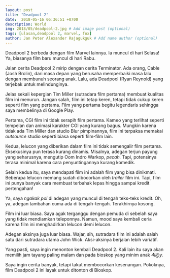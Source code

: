 ```yaml
---
layout: post
title: "Deadpool 2"
date:  2018-05-16 06:36:51 +0700
description: World
img: 2018/05/deadpool-2.jpg # Add image post (optional)
tags: [ulasan,deadpool 2, marvel, fox]
author: Jan Peter Alexander Rajagukguk # Add name author (optional)
---
```


Deadpool 2 berbeda dengan film Marvel lainnya. Ia muncul di hari Selasa! Ya, biasanya film baru muncul di hari Rabu.

Jalan cerita Deadpool 2 mirip dengan cerita Terminator. Ada orang, Cable (Josh Brolin), dari masa depan yang berusaha memperbaiki masa lalu dengan membunuh seorang anak. Lalu, ada Deadpool (Ryan Reynold) yang terjebak untuk melindunginya.

Jelas sekali kepergian Tim Miller (sutradara film pertama) membuat kualitas film ini menurun. Jangan salah, film ini tetap keren, tetapi tidak cukup keren seperti film yang pertama. Film yang pertama begitu legendaris sehingga saya membelinya di Google Play.

Pertama, CGI film ini tidak serapih film pertama. Kameo yang terlihat seperti tempelan dan animasi karakter CGI yang kurang bagus. Mungkin karena tidak ada Tim Miller dan studio Blur pimpinannya, film ini terpaksa memakai *outsource* studio seperti biasa seperti film-film lain.

Kedua, lelucon yang diberikan dalam film ini tidak semengalir film pertama. Eksekusinya pun terasa kurang dinamis. Misalnya, adegan terjun payung yang seharusnya, mengutip Oom Indro Warkop, *pecah.* Tapi, potensinya terasa minimal karena cara penyuntingannya kurang komedik.

Selain kedua itu, saya mendapati film ini adalah film yang bisa dinikmati. Beberapa lelucon memang sudah dibocorkan oleh *trailer* film ini. Tapi, film ini punya banyak cara membuat terbahak lepas hingga sampai kredit pertengahan!

Ya, saya *ngakak pol* di adegan yang muncul di tengah teks-teks kredit. Oh, ya,  adegan tambahan cuma ada di tengah-tengah. Terakhirnya kosong.

Film ini luar biasa. Saya agak terganggu dengan pemuda di sebelah saya yang tidak mendiamkan teleponnya. Namun, mood saya kembali ceria karena film ini menghadirkan lelucon demi lelucon.

Adegan aksinya juga luar biasa. Wajar, sih, sutradara film ini adalah salah satu dari sutradara utama John Wick. Aksi-aksinya berjalan lebih variatif.

Yang pasti, saya ingin menonton kembali Deadpool 2. Kali lain itu saya akan memilih jam tayang paling malam dan pada bioskop yang minim anak *4l@y.*

Saya ingin cerita banyak, tetapi takut membocorkan kesenangan. Pokoknya, film Deadpool 2 ini layak untuk ditonton di Bioskop.